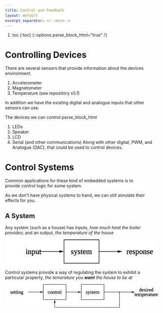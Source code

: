```yaml
---
title: Control and Feedback
layout: default
excerpt_separator: <!--more-->
---
```

<!--more-->
1. toc
{:toc}
{::options parse_block_html="true" /}

# Controlling Devices
There are several sensors that provide information about the
devices environment.

1. Accelerometer
2. Magnetometer
3. Temperature (see repository s5.1)

In addition we have the existing digital and analogue inputs that other sensors can use.

The devices we can control parse_block_html
1. LEDs
2. Speaker
3. LCD
4. Serial (and other communications)
Along with other digital, PWM, and Analogue (DAC), that could be used to control devices.

# Control Systems
Common applications for these kind of embedded systems is to  
provide control logic for some system.

As we don't have physical systems to hand, we can still simulate their effects for you.

## A System
Any system (such as a house) has inputs, _how much heat the boiler provides_; and an output, _the temperature of the house_

![input -> system -> response](control.svg)

Control systems provide a way of regulating the system to exhibit a particular property, _the temerature you **want** the house to be at_

![controll loop](controller.svg)
